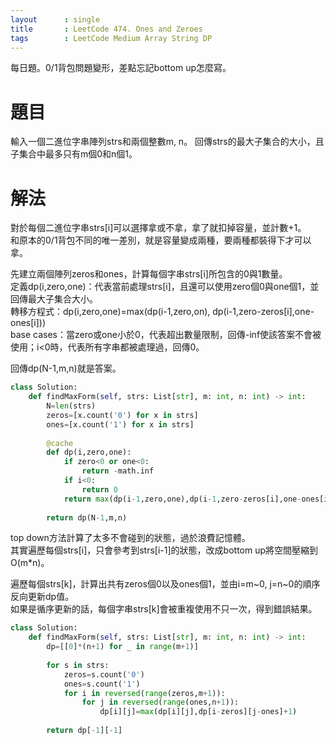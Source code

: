 ```yaml
--- 
layout      : single
title       : LeetCode 474. Ones and Zeroes
tags        : LeetCode Medium Array String DP
---
```

每日題。0/1背包問題變形，差點忘記bottom up怎麼寫。

# 題目
輸入一個二進位字串陣列strs和兩個整數m, n。
回傳strs的最大子集合的大小，且子集合中最多只有m個0和n個1。

# 解法
對於每個二進位字串strs[i]可以選擇拿或不拿，拿了就扣掉容量，並計數+1。  
和原本的0/1背包不同的唯一差別，就是容量變成兩種，要兩種都裝得下才可以拿。  

先建立兩個陣列zeros和ones，計算每個字串strs[i]所包含的0與1數量。  
定義dp(i,zero,one)：代表當前處理strs[i]，且還可以使用zero個0與one個1，並回傳最大子集合大小。  
轉移方程式：dp(i,zero,one)=max(dp(i-1,zero,on), dp(i-1,zero-zeros[i],one-ones[i]))  
base cases：當zero或one小於0，代表超出數量限制，回傳-inf使該答案不會被使用；i<0時，代表所有字串都被處理過，回傳0。  

回傳dp(N-1,m,n)就是答案。

```python
class Solution:
    def findMaxForm(self, strs: List[str], m: int, n: int) -> int:
        N=len(strs)
        zeros=[x.count('0') for x in strs]
        ones=[x.count('1') for x in strs]
        
        @cache
        def dp(i,zero,one):
            if zero<0 or one<0:
                return -math.inf
            if i<0:
                return 0
            return max(dp(i-1,zero,one),dp(i-1,zero-zeros[i],one-ones[i])+1)
                    
        return dp(N-1,m,n)
```

top down方法計算了太多不會碰到的狀態，過於浪費記憶體。  
其實遍歷每個strs[i]，只會參考到strs[i-1]的狀態，改成bottom up將空間壓縮到O(m*n)。  

遍歷每個strs[k]，計算出共有zeros個0以及ones個1，並由i=m\~0, j=n\~0的順序反向更新dp值。  
如果是循序更新的話，每個字串strs[k]會被重複使用不只一次，得到錯誤結果。

```python
class Solution:
    def findMaxForm(self, strs: List[str], m: int, n: int) -> int:
        dp=[[0]*(n+1) for _ in range(m+1)]
        
        for s in strs:
            zeros=s.count('0')
            ones=s.count('1')
            for i in reversed(range(zeros,m+1)):
                for j in reversed(range(ones,n+1)):
                    dp[i][j]=max(dp[i][j],dp[i-zeros][j-ones]+1)
        
        return dp[-1][-1]
```
